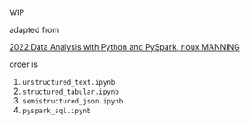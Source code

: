 #

WIP

adapted from

[2022 Data Analysis with Python and PySpark, rioux MANNING](https://www.amazon.com/Analysis-Python-PySpark-Jonathan-Rioux/dp/1617297208/)

order is

1. `unstructured_text.ipynb`
2. `structured_tabular.ipynb`
3. `semistructured_json.ipynb`
4. `pyspark_sql.ipynb`
